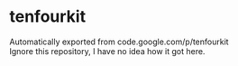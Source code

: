 # tenfourkit
Automatically exported from code.google.com/p/tenfourkit  
Ignore this repository, I have no idea how it got here.
